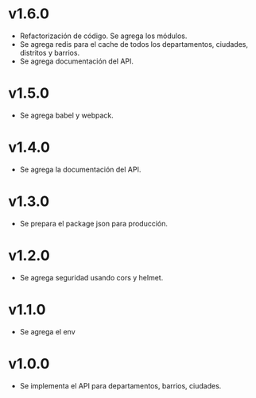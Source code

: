 # v1.6.0

- Refactorización de código. Se agrega los módulos.
- Se agrega redis para el cache de todos los departamentos, ciudades, distritos y barrios.
- Se agrega documentación del API.

# v1.5.0

- Se agrega babel y webpack.

# v1.4.0

- Se agrega la documentación del API.

# v1.3.0

- Se prepara el package json para producción.

# v1.2.0

- Se agrega seguridad usando cors y helmet.

# v1.1.0

- Se agrega el env


# v1.0.0

- Se implementa el API para departamentos, barrios, ciudades.
